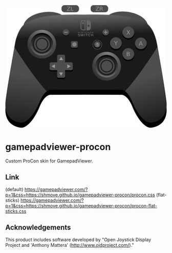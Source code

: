 ![Image preview of the GamepadViewer skin](/images/default/preview.png)

# gamepadviewer-procon
Custom ProCon skin for GamepadViewer.

## Link
(default) https://gamepadviewer.com/?p=1&css=https://shmove.github.io/gamepadviewer-procon/procon.css
(flat-sticks) https://gamepadviewer.com/?p=1&css=https://shmove.github.io/gamepadviewer-procon/procon-flat-sticks.css

## Acknowledgements
This product includes software developed by "Open Joystick Display Project and 'Anthony Mattera' (http://www.ojdproject.com/)."

